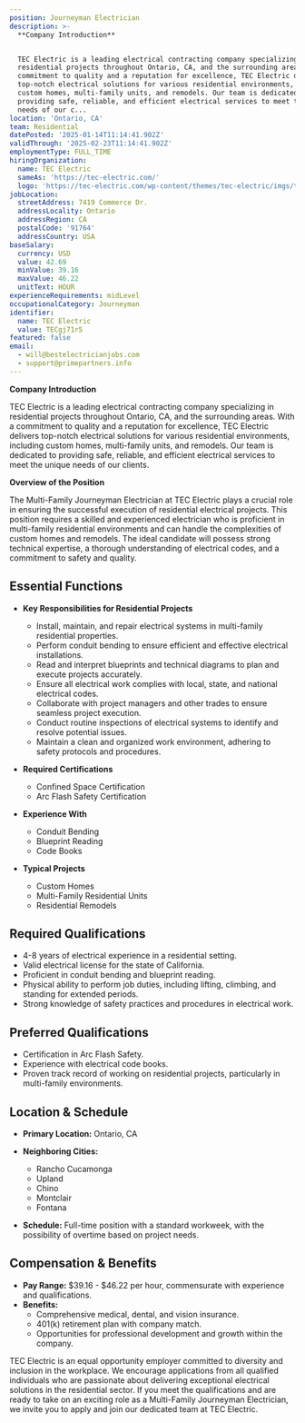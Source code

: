 ```yaml
---
position: Journeyman Electrician
description: >-
  **Company Introduction**


  TEC Electric is a leading electrical contracting company specializing in
  residential projects throughout Ontario, CA, and the surrounding areas. With a
  commitment to quality and a reputation for excellence, TEC Electric delivers
  top-notch electrical solutions for various residential environments, including
  custom homes, multi-family units, and remodels. Our team is dedicated to
  providing safe, reliable, and efficient electrical services to meet the unique
  needs of our c...
location: 'Ontario, CA'
team: Residential
datePosted: '2025-01-14T11:14:41.902Z'
validThrough: '2025-02-23T11:14:41.902Z'
employmentType: FULL_TIME
hiringOrganization:
  name: TEC Electric
  sameAs: 'https://tec-electric.com/'
  logo: 'https://tec-electric.com/wp-content/themes/tec-electric/imgs/tec-logo.png'
jobLocation:
  streetAddress: 7419 Commerce Dr.
  addressLocality: Ontario
  addressRegion: CA
  postalCode: '91764'
  addressCountry: USA
baseSalary:
  currency: USD
  value: 42.69
  minValue: 39.16
  maxValue: 46.22
  unitText: HOUR
experienceRequirements: midLevel
occupationalCategory: Journeyman
identifier:
  name: TEC Electric
  value: TECgj71r5
featured: false
email:
  - will@bestelectricianjobs.com
  - support@primepartners.info
---
```




**Company Introduction**

TEC Electric is a leading electrical contracting company specializing in residential projects throughout Ontario, CA, and the surrounding areas. With a commitment to quality and a reputation for excellence, TEC Electric delivers top-notch electrical solutions for various residential environments, including custom homes, multi-family units, and remodels. Our team is dedicated to providing safe, reliable, and efficient electrical services to meet the unique needs of our clients.

**Overview of the Position**

The Multi-Family Journeyman Electrician at TEC Electric plays a crucial role in ensuring the successful execution of residential electrical projects. This position requires a skilled and experienced electrician who is proficient in multi-family residential environments and can handle the complexities of custom homes and remodels. The ideal candidate will possess strong technical expertise, a thorough understanding of electrical codes, and a commitment to safety and quality.

## Essential Functions

- **Key Responsibilities for Residential Projects**
  - Install, maintain, and repair electrical systems in multi-family residential properties.
  - Perform conduit bending to ensure efficient and effective electrical installations.
  - Read and interpret blueprints and technical diagrams to plan and execute projects accurately.
  - Ensure all electrical work complies with local, state, and national electrical codes.
  - Collaborate with project managers and other trades to ensure seamless project execution.
  - Conduct routine inspections of electrical systems to identify and resolve potential issues.
  - Maintain a clean and organized work environment, adhering to safety protocols and procedures.

- **Required Certifications**
  - Confined Space Certification
  - Arc Flash Safety Certification

- **Experience With**
  - Conduit Bending
  - Blueprint Reading
  - Code Books

- **Typical Projects**
  - Custom Homes
  - Multi-Family Residential Units
  - Residential Remodels

## Required Qualifications

- 4-8 years of electrical experience in a residential setting.
- Valid electrical license for the state of California.
- Proficient in conduit bending and blueprint reading.
- Physical ability to perform job duties, including lifting, climbing, and standing for extended periods.
- Strong knowledge of safety practices and procedures in electrical work.

## Preferred Qualifications

- Certification in Arc Flash Safety.
- Experience with electrical code books.
- Proven track record of working on residential projects, particularly in multi-family environments.

## Location & Schedule

- **Primary Location:** Ontario, CA
- **Neighboring Cities:**
  - Rancho Cucamonga
  - Upland
  - Chino
  - Montclair
  - Fontana
  
- **Schedule:** Full-time position with a standard workweek, with the possibility of overtime based on project needs.

## Compensation & Benefits

- **Pay Range:** $39.16 - $46.22 per hour, commensurate with experience and qualifications.
- **Benefits:**
  - Comprehensive medical, dental, and vision insurance.
  - 401(k) retirement plan with company match.
  - Opportunities for professional development and growth within the company.

TEC Electric is an equal opportunity employer committed to diversity and inclusion in the workplace. We encourage applications from all qualified individuals who are passionate about delivering exceptional electrical solutions in the residential sector. If you meet the qualifications and are ready to take on an exciting role as a Multi-Family Journeyman Electrician, we invite you to apply and join our dedicated team at TEC Electric.
